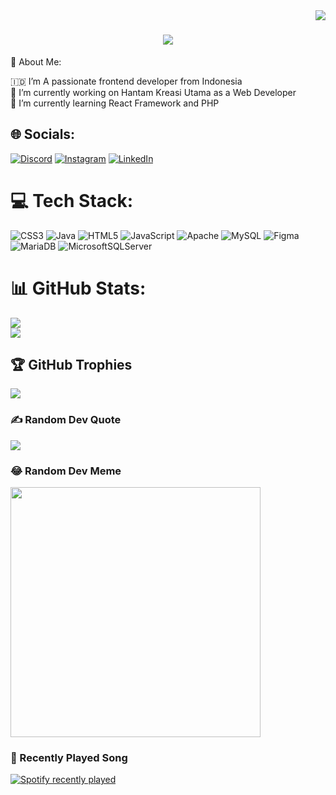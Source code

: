 <img align="right" src="https://visitor-badge.laobi.icu/badge?page_id=YongkyA23.yongkya23" />

<h1 align="center">
    <img src="https://readme-typing-svg.herokuapp.com/?font=Righteous&size=35&center=true&vCenter=true&width=500&height=70&duration=4000&lines=Hi+There!+👋;+I'm+Yongky!;" />
</h1
#

## 💫 About Me:
🇮🇩 I’m A passionate frontend developer from Indonesia<br>🔭 I’m currently working on Hantam Kreasi Utama as a Web Developer<br>🌱 I’m currently learning React Framework and PHP


## 🌐 Socials:
[![Discord](https://img.shields.io/badge/Discord-%237289DA.svg?logo=discord&logoColor=white)](https://discord.gg/blazeee_) [![Instagram](https://img.shields.io/badge/Instagram-%23E4405F.svg?logo=Instagram&logoColor=white)](https://instagram.com/yongkyanthony_) [![LinkedIn](https://img.shields.io/badge/LinkedIn-%230077B5.svg?logo=linkedin&logoColor=white)](https://linkedin.com/in/yongky-anthonychow) 

# 💻 Tech Stack:
![CSS3](https://img.shields.io/badge/css3-%231572B6.svg?style=for-the-badge&logo=css3&logoColor=white) ![Java](https://img.shields.io/badge/java-%23ED8B00.svg?style=for-the-badge&logo=openjdk&logoColor=white) ![HTML5](https://img.shields.io/badge/html5-%23E34F26.svg?style=for-the-badge&logo=html5&logoColor=white) ![JavaScript](https://img.shields.io/badge/javascript-%23323330.svg?style=for-the-badge&logo=javascript&logoColor=%23F7DF1E) ![Apache](https://img.shields.io/badge/apache-%23D42029.svg?style=for-the-badge&logo=apache&logoColor=white) ![MySQL](https://img.shields.io/badge/mysql-%2300000f.svg?style=for-the-badge&logo=mysql&logoColor=white) ![Figma](https://img.shields.io/badge/figma-%23F24E1E.svg?style=for-the-badge&logo=figma&logoColor=white) ![MariaDB](https://img.shields.io/badge/MariaDB-003545?style=for-the-badge&logo=mariadb&logoColor=white) ![MicrosoftSQLServer](https://img.shields.io/badge/Microsoft%20SQL%20Server-CC2927?style=for-the-badge&logo=microsoft%20sql%20server&logoColor=white)
# 📊 GitHub Stats:
![](https://github-readme-streak-stats.herokuapp.com/?user=YongkyA23&theme=dark&hide_border=false)<br/>
![](https://github-readme-stats.vercel.app/api/top-langs/?username=YongkyA23&theme=dark&hide_border=false&include_all_commits=true&count_private=true&layout=compact)

## 🏆 GitHub Trophies
![](https://github-profile-trophy.vercel.app/?username=YongkyA23&theme=tokyonight&no-frame=false&no-bg=true&margin-w=4)

### ✍️ Random Dev Quote
![](https://quotes-github-readme.vercel.app/api?type=horizontal&theme=radical)

### 😂 Random Dev Meme
<img src='https://randommeme-five.vercel.app/' style="height: 400px;"/>

### 🎵 Recently Played Song
<div align="left">
  <a href="https://open.spotify.com/user/yongky_anthony">
    <img src="https://spotify-recently-played-readme.vercel.app/api?user=yongky_anthony&count=5&unique=true" alt="Spotify recently played"  />
  </a>
</div>

